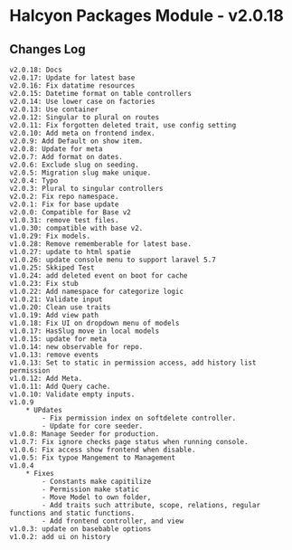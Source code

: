 # Halcyon Packages Module - v2.0.18

## Changes Log
    v2.0.18: Docs
    v2.0.17: Update for latest base
    v2.0.16: Fix datatime resources
    v2.0.15: Datetime format on table controllers
    v2.0.14: Use lower case on factories
    v2.0.13: Use container
    v2.0.12: Singular to plural on routes
    v2.0.11: Fix forgotten deleted trait, use config setting
    v2.0.10: Add meta on frontend index.
    v2.0.9: Add Default on show item.
    v2.0.8: Update for meta
    v2.0.7: Add format on dates.
    v2.0.6: Exclude slug on seeding.
    v2.0.5: Migration slug make unique.
    v2.0.4: Typo
    v2.0.3: Plural to singular controllers
    v2.0.2: Fix repo namespace.
    v2.0.1: Fix for base update 
    v2.0.0: Compatible for Base v2
    v1.0.31: remove test files.
    v1.0.30: compatible with base v2.
    v1.0.29: Fix models.
    v1.0.28: Remove rememberable for latest base.
    v1.0.27: update to html spatie
    v1.0.26: update console menu to support laravel 5.7
    v1.0.25: Skkiped Test
    v1.0.24: add deleted event on boot for cache
    v1.0.23: Fix stub
    v1.0.22: Add namespace for categorize logic
    v1.0.21: Validate input
    v1.0.20: Clean use traits
    v1.0.19: Add view path 
    v1.0.18: Fix UI on dropdown menu of models
    v1.0.17: HasSlug move in local models
    v1.0.15: update for meta
    v1.0.14: new observable for repo.
    v1.0.13: remove events
    v1.0.13: Set to static in permission access, add history list permission
    v1.0.12: Add Meta.
    v1.0.11: Add Query cache.
    v1.0.10: Validate empty inputs.
    v1.0.9
        * UPdates
            - Fix permission index on softdelete controller.
            - Update for core seeder.
    v1.0.8: Manage Seeder for production.
    v1.0.7: Fix ignore checks page status when running console.
    v1.0.6: Fix access show frontend when disable.
    v1.0.5: Fix typoe Mangement to Management
    v1.0.4 
        * Fixes
            - Constants make capitilize
            - Permission make static
            - Move Model to own folder, 
            - Add traits such attribute, scope, relations, regular functions and static functions.
            - Add frontend controller, and view
    v1.0.3: update on basebable options
    v1.0.2: add ui on history